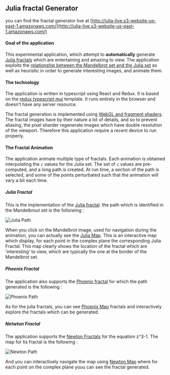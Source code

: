 ## Julia fractal Generator

you can find the fractal generator live at [http://julia-live.s3-website-us-east-1.amazonaws.com/](http://julia-live.s3-website-us-east-1.amazonaws.com/)

#### Goal of the application
This experimental application, which attempt to **automatically** generate [Julia fractals](https://en.wikipedia.org/wiki/Julia_set) which are entertaining  and amazing to view. The application exploits the [relationship  between the Mandelbrot set and the Julia set](https://www.karlsims.com/julia.html) as well as heuristic  in order to generate interesting  images, and animate them.

#### The technology
The application is written  in typescript using React and Redux. It is based on the [redux typescript mui](https://www.npmjs.com/package/cra-template-redux-typescript-mui) template. It runs entirely in the browser and doesn't have any server resource.

The fractal generation is implemented using [WebGL and fragment shaders](https://webglfundamentals.org/webgl/lessons/webgl-shaders-and-glsl.html). The fractal images have by their nature a lot of details, and so to prevent aliasing, the pixel sharder regenerate images which have double resolution of the viewport. Therefore this application require a recent device to run properly. 

#### The Fractal Animation
The application animate multiple type of fractals. Each animation is obtained interpolating the `c` values for the Julia set. The set of `c` values are pre-computed, and a long path is created. At run time, a section of the path is selected, and some of the points perturbated such that the animation will vary a bit each time.


##### Julia Fractal 
This is the implementation of the [Julia fractal](https://en.wikipedia.org/wiki/Julia_set). the path which is identified in the Mandelbrout set is the folloiwing :

![Julia Path](https://julia-live.s3.amazonaws.com/JuliaPath.png)

When you click on the Mandelbrot image, used for navigation during the animation, you can actually see the [Julia Map](http://julia-live.s3-website-us-east-1.amazonaws.com/mapClassic). This is an interactive map which display, for each point in the complex plane the corresponding Julia Fractal. This map clearly shows the location of the fractal which are 'interesting' to view, which are typically the one at the border of the Mandelbrot  set.

##### Phoenix Fractal
The application also supports the [Phoenix fractal](http://usefuljs.net/fractals/docs/mandelvariants.html) for which the path generated is the following :

![Phoenix Path](https://julia-live.s3.amazonaws.com/PhoenixPath.png)

As for the julia fractals, you can see [Phoenix Map](http://julia-live.s3-website-us-east-1.amazonaws.com/mapPhoenix) fractals and interactively explore the fractals which can be generated.

##### Netwton Fractal
The application supports the [Newton Fractals](https://en.wikipedia.org/wiki/Newton_fractal) for the equation z^3-1. The map for tis fractal is the following :

![Newton Path](https://julia-live.s3.amazonaws.com/NetwtonPath.png)

And  you can interactively navigate the map using [Newton Map](http://julia-live.s3-website-us-east-1.amazonaws.com/mapNewton)  where for each point on the complex plane youu can see the fractal generated. 

